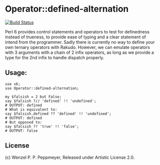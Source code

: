 # Operator::defined-alternation
[![Build Status](https://travis-ci.org/gfldex/perl6-operator-defined-alternation.svg?branch=master)](https://travis-ci.org/gfldex/perl6-operator-defined-alternation)

Perl 6 provides control statements and operators to test for definedness instead of trueness, to provide ease of typing and a clear statement of intend from the programmer. Sadly there is currently no way to define your own ternary operators with Rakudo. However, we can emulate operators with 3 arguments with a chain of 2 infix operators, as long as we provide a type for the 2nd infix to handle dispatch properly.

## Usage:
```
use v6;
use Operator::defined-alternation;

my $falsish = 2 but False;
say $falsish ?// 'defined' !! 'undefined';
# OUTPUT: defined
# What is equivalent to:
say $falsish.defined ?? 'defined' !! 'undefined'; 
# OUTPUT: defined
# But opposed to:
say $falsish ?? 'true' !! 'false'; 
# OUTPUT: false 
```

## License

(c) Wenzel P. P. Peppmeyer, Released under Artistic License 2.0.

